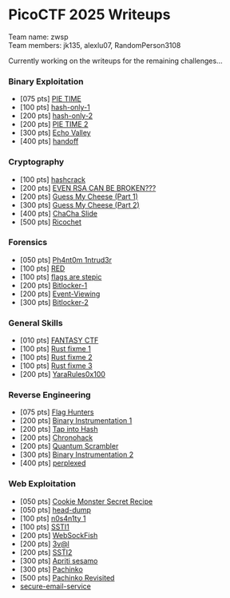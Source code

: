 # PicoCTF 2025 Writeups

Team name: zwsp <br>
Team members: jk135, alexlu07, RandomPerson3108

Currently working on the writeups for the remaining challenges...

### Binary Exploitation
* \[075 pts] [PIE TIME]()
* \[100 pts] [hash-only-1]()
* \[200 pts] [hash-only-2]()
* \[200 pts] [PIE TIME 2]()
* \[300 pts] [Echo Valley]()
* \[400 pts] [handoff]()

### Cryptography
* \[100 pts] [hashcrack]()
* \[200 pts] [EVEN RSA CAN BE BROKEN???](https://github.com/alexlu07/PicoCTF-2025-Writeups/tree/main/Cryptography/EVEN%20RSA%20CAN%20BE%20BROKEN%3F%3F%3F)
* \[200 pts] [Guess My Cheese (Part 1)]()
* \[300 pts] [Guess My Cheese (Part 2)](https://github.com/alexlu07/PicoCTF-2025-Writeups/tree/main/Cryptography/Guess%20My%20Cheese%202)
* \[400 pts] [ChaCha Slide]()
* \[500 pts] [Ricochet](https://github.com/alexlu07/PicoCTF-2025-Writeups/tree/main/Cryptography/Ricochet)

### Forensics
* \[050 pts] [Ph4nt0m 1ntrud3r]()
* \[100 pts] [RED]()
* \[100 pts] [flags are stepic]()
* \[200 pts] [Bitlocker-1]()
* \[200 pts] [Event-Viewing]()
* \[300 pts] [Bitlocker-2]()

### General Skills
* \[010 pts] [FANTASY CTF]()
* \[100 pts] [Rust fixme 1]()
* \[100 pts] [Rust fixme 2]()
* \[100 pts] [Rust fixme 3]()
* \[200 pts] [YaraRules0x100]()

### Reverse Engineering
* \[075 pts] [Flag Hunters]()
* \[200 pts] [Binary Instrumentation 1]()
* \[200 pts] [Tap into Hash]()
* \[200 pts] [Chronohack]()
* \[200 pts] [Quantum Scrambler]()
* \[300 pts] [Binary Instrumentation 2]()
* \[400 pts] [perplexed]()

### Web Exploitation
* \[050 pts] [Cookie Monster Secret Recipe]()
* \[050 pts] [head-dump]()
* \[100 pts] [n0s4n1ty 1]()
* \[100 pts] [SSTI1]()
* \[200 pts] [WebSockFish]()
* \[200 pts] [3v@l]()
* \[200 pts] [SSTI2]()
* \[300 pts] [Apriti sesamo]()
* \[300 pts] [Pachinko]()
* \[500 pts] [Pachinko Revisited]()
* [secure-email-service](https://github.com/alexlu07/PicoCTF-2025-Writeups/tree/main/Web%20Exploitation/secure-email-service)
